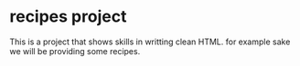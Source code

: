 # recipes project
This is a project that shows skills in writting clean HTML. for example sake we will be providing some recipes.